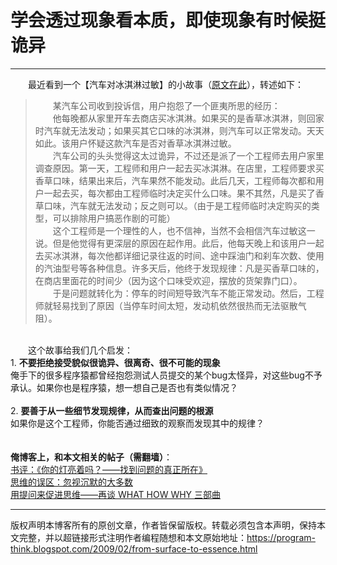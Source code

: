 # 学会透过现象看本质，即使现象有时候挺诡异 

-----

<div class="post-body entry-content">
　　最近看到一个【汽车对冰淇淋过敏】的小故事（<a href="http://www.plant-maintenance.com/articles/pontiac.shtml" rel="nofollow" target="_blank">原文在此</a>），转述如下：<br/>
<blockquote>　　某汽车公司收到投诉信，用户抱怨了一个匪夷所思的经历：<br/>
　　他每晚都从家里开车去商店买冰淇淋。如果买的是香草冰淇淋，则回家时汽车就无法发动；如果买其它口味的冰淇淋，则汽车可以正常发动。天天如此。该用户怀疑这款汽车是否对香草冰淇淋过敏。<a name="more"></a><br/>
　　汽车公司的头头觉得这太过诡异，不过还是派了一个工程师去用户家里调查原因。第一天，工程师和用户一起去买冰淇淋。在店里，工程师要求买香草口味，结果出来后，汽车果然不能发动。此后几天，工程师每次都和用户一起去买，每次都由工程师临时决定买什么口味。果不其然，凡是买了香草口味，汽车就无法发动；反之则可以。（由于是工程师临时决定购买的类型，可以排除用户搞恶作剧的可能）<br/>
　　这个工程师是一个理性的人，也不信神，当然不会相信汽车过敏这一说。但是他觉得有更深层的原因在起作用。此后，他每天晚上和该用户一起去买冰淇淋，每次他都详细记录往返的时间、途中踩油门和刹车次数、使用的汽油型号等各种信息。许多天后，他终于发现规律：凡是买香草口味的，在商店里面花的时间少（因为这个口味受欢迎，摆放的货架靠门口）。<br/>
　　于是问题就转化为：停车的时间短导致汽车不能正常发动。然后，工程师就轻易找到了原因（当停车时间太短，发动机依然很热而无法驱散气阻）。</blockquote><br/>
　　这个故事给我们几个启发：<br/>
1. <b>不要拒绝接受貌似很诡异、很离奇、很不可能的现象</b><br/>
俺手下的很多程序猿都曾经抱怨测试人员提交的某个bug太怪异，对这些bug不予承认。如果你也是程序猿，想一想自己是否也有类似情况？<br/>
<br/>
2. <b>要善于从一些细节发现规律，从而查出问题的根源</b><br/>
如果你是这个工程师，你能否通过细致的观察而发现其中的规律？<br/>
<br/>
<br/>
<b>俺博客上，和本文相关的帖子（需翻墙）</b>：<br/>
<a href="../../2009/07/book-review-are-your-lights-on.md">书评：《你的灯亮着吗？——找到问题的真正所在》</a><br/>
<a href="../../2010/07/silent-proof.md">思维的误区：忽视沉默的大多数</a><br/>
<a href="../../2012/03/think-what-how-why.md">用提问来促进思维——再谈 WHAT HOW WHY 三部曲</a>
</div>


------------------------------------------------

版权声明本博客所有的原创文章，作者皆保留版权。转载必须包含本声明，保持本文完整，并以超链接形式注明作者编程随想和本文原始地址：https://program-think.blogspot.com/2009/02/from-surface-to-essence.html
